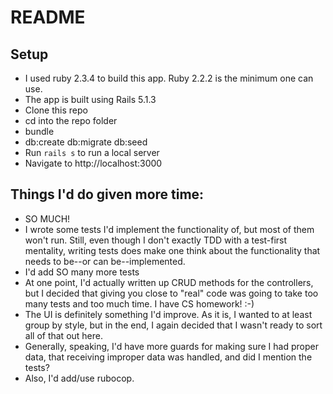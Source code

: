# README

## Setup
- I used ruby 2.3.4 to build this app. Ruby 2.2.2 is the minimum one can use.
- The app is built using Rails 5.1.3
- Clone this repo
- cd into the repo folder
- bundle
- db:create db:migrate db:seed
- Run `rails s` to run a local server
- Navigate to http://localhost:3000

## Things I'd do given more time:
- SO MUCH!
- I wrote some tests I'd implement the functionality of, but most of them won't run. Still, even though I don't
  exactly TDD with a test-first mentality, writing tests does make one think about the functionality that needs
  to be--or can be--implemented.
- I'd add SO many more tests
- At one point, I'd actually written up CRUD methods for the controllers, but I decided that giving you close to
  "real" code was going to take too many tests and too much time.
I have CS homework! :-)
- The UI is definitely something I'd improve. As it is, I wanted to at least group by style, but in the end,
	I again decided that I wasn't ready to sort all of that out here.
- Generally, speaking, I'd have more guards for making sure I had proper data, that receiving improper data was
  handled, and did I mention the tests?
- Also, I'd add/use rubocop.
